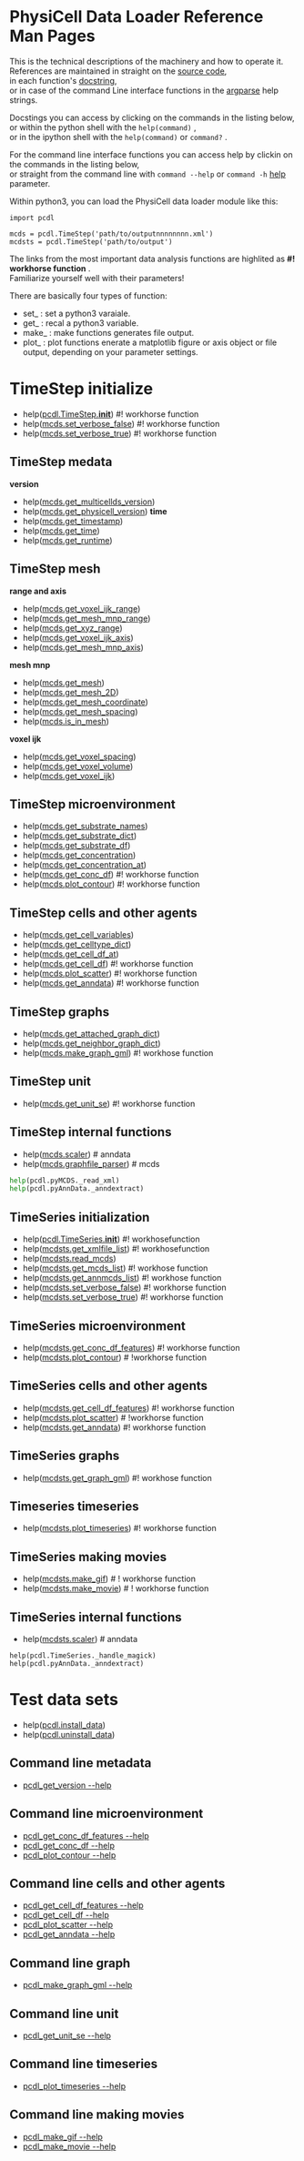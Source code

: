 # PhysiCell Data Loader Reference Man Pages

This is the technical descriptions of the machinery and how to operate it.\
References are maintained in straight on the [source code](https://github.com/elmbeech/physicelldataloader/tree/master/pcdl), \
in each function's [docstring](https://en.wikipedia.org/wiki/Docstring), \
or in case of the command Line interface functions in the [argparse](https://docs.python.org/3/library/argparse.html) help strings.

Docstings you can access by clicking on the commands in the listing below, \
or within the python shell with the `help(command)` , \
or in the ipython shell with the `help(command)` or `command?` .

For the command line interface functions you can access help by clickin on the commands in the listing below, \
or straight from the command line with `command --help` or `command -h` [help](https://en.wikipedia.org/wiki/Help!) parameter.


Within python3, you can load the PhysiCell data loader module like this:
```python3
import pcdl

mcds = pcdl.TimeStep('path/to/outputnnnnnnnn.xml')
mcdsts = pcdl.TimeStep('path/to/output')
```

The links from the most important data analysis functions are highlited as **#! workhorse function** . \
Familiarize yourself well with their parameters!

There are basically four types of function:
+ set_ : set a python3 varaiale.
+ get_ : recal a python3 variable.
+ make_ : make functions generates file output.
+ plot_ : plot functions enerate a matplotlib figure or axis object or file output, depending on your parameter settings.


# TimeStep initialize
+ help([pcdl.TimeStep.__init__](https://github.com/elmbeech/physicelldataloader/tree/master/man/docstring/mcds.__init__.md))  #! workhorse function
+ help([mcds.set_verbose_false](https://github.com/elmbeech/physicelldataloader/tree/master/man/docstring/mcds.set_verbose_false.md)) #! workhorse function
+ help([mcds.set_verbose_true](https://github.com/elmbeech/physicelldataloader/tree/master/man/docstring/mcds.set_verbose_true.md)) #! workhorse function


## TimeStep medata
**version**
+ help([mcds.get_multicellds_version](https://github.com/elmbeech/physicelldataloader/tree/master/man/docstring/mcds.get_multicellds_version.md))
+ help([mcds.get_physicell_version](https://github.com/elmbeech/physicelldataloader/tree/master/man/docstring/mcds.get_physicell_version.md))
**time**
+ help([mcds.get_timestamp](https://github.com/elmbeech/physicelldataloader/tree/master/man/docstring/mcds.get_timestamp.md))
+ help([mcds.get_time](https://github.com/elmbeech/physicelldataloader/tree/master/man/docstring/mcds.get_time.md))
+ help([mcds.get_runtime](https://github.com/elmbeech/physicelldataloader/tree/master/man/docstring/mcds.get_runtime.md))


## TimeStep mesh

**range and axis**
+ help([mcds.get_voxel_ijk_range](https://github.com/elmbeech/physicelldataloader/tree/master/man/docstring/mcds.get_voxel_ijk_range.md))
+ help([mcds.get_mesh_mnp_range](https://github.com/elmbeech/physicelldataloader/tree/master/man/docstring/mcds.get_mesh_spacing.md))
+ help([mcds.get_xyz_range](https://github.com/elmbeech/physicelldataloader/tree/master/man/docstring/mcds.get_xyz_range.md))
+ help([mcds.get_voxel_ijk_axis](https://github.com/elmbeech/physicelldataloader/tree/master/man/docstring/mcds.get_voxel_ijk_axis.md))
+ help([mcds.get_mesh_mnp_axis](https://github.com/elmbeech/physicelldataloader/tree/master/man/docstring/mcds.get_mesh_mnp_axis.md))

**mesh mnp**
+ help([mcds.get_mesh](https://github.com/elmbeech/physicelldataloader/tree/master/man/docstring/mcds.get_mesh.md))
+ help([mcds.get_mesh_2D](https://github.com/elmbeech/physicelldataloader/tree/master/man/docstring/mcds.get_mesh_2D.md))
+ help([mcds.get_mesh_coordinate](https://github.com/elmbeech/physicelldataloader/tree/master/man/docstring/mcds.get_mesh_coordinate.md))
+ help([mcds.get_mesh_spacing](https://github.com/elmbeech/physicelldataloader/tree/master/man/docstring/mcds.get_mesh_spacing.md))
+ help([mcds.is_in_mesh](https://github.com/elmbeech/physicelldataloader/tree/master/man/docstring/mcds.is_in_mesh.md))

**voxel ijk**
+ help([mcds.get_voxel_spacing](https://github.com/elmbeech/physicelldataloader/tree/master/man/docstring/mcds.get_voxel_spacing.md))
+ help([mcds.get_voxel_volume](https://github.com/elmbeech/physicelldataloader/tree/master/man/docstring/mcds.get_voxel_volume.md))
+ help([mcds.get_voxel_ijk](https://github.com/elmbeech/physicelldataloader/tree/master/man/docstring/mcds.get_voxel_ijk.md))


## TimeStep microenvironment
+ help([mcds.get_substrate_names](https://github.com/elmbeech/physicelldataloader/tree/master/man/docstring/mcds.get_substrate_names.md))
+ help([mcds.get_substrate_dict](https://github.com/elmbeech/physicelldataloader/tree/master/man/docstring/mcds.get_substrate_dict.md))
+ help([mcds.get_substrate_df](https://github.com/elmbeech/physicelldataloader/tree/master/man/docstring/mcds.get_substrate_df.md))
+ help([mcds.get_concentration](https://github.com/elmbeech/physicelldataloader/tree/master/man/docstring/mcds.get_concentration.md))
+ help([mcds.get_concentration_at](https://github.com/elmbeech/physicelldataloader/tree/master/man/docstring/mcds.get_concentration_at.md))
+ help([mcds.get_conc_df](https://github.com/elmbeech/physicelldataloader/tree/master/man/docstring/mcds.get_conc_df.md))  #! workhorse function
+ help([mcds.plot_contour](https://github.com/elmbeech/physicelldataloader/tree/master/man/docstring/mcds.plot_contour.md))  #! workhorse function


## TimeStep cells and other agents
+ help([mcds.get_cell_variables](https://github.com/elmbeech/physicelldataloader/tree/master/man/docstring/mcds.get_cell_variables.md))
+ help([mcds.get_celltype_dict](https://github.com/elmbeech/physicelldataloader/tree/master/man/docstring/mcds.get_celltype_dict.md))
+ help([mcds.get_cell_df_at](https://github.com/elmbeech/physicelldataloader/tree/master/man/docstring/mcds.get_cell_df_at.md))
+ help([mcds.get_cell_df](https://github.com/elmbeech/physicelldataloader/tree/master/man/docstring/mcds.get_cell_df.md))  #! workhorse function
+ help([mcds.plot_scatter](https://github.com/elmbeech/physicelldataloader/tree/master/man/docstring/mcds.plot_scatter.md))  #! workhorse function
+ help([mcds.get_anndata](https://github.com/elmbeech/physicelldataloader/tree/master/man/docstring/mcds.get_anndata.md))  #! workhorse function


## TimeStep graphs
+ help([mcds.get_attached_graph_dict](https://github.com/elmbeech/physicelldataloader/tree/master/man/docstring/mcds.get_attached_graph_dict.md))
+ help([mcds.get_neighbor_graph_dict](https://github.com/elmbeech/physicelldataloader/tree/master/man/docstring/mcds.get_neighbor_graph_dict.md))
+ help([mcds.make_graph_gml](https://github.com/elmbeech/physicelldataloader/tree/master/man/docstring/mcds.make_graph_gml.md))  #! workhose function


## TimeStep unit
+ help([mcds.get_unit_se](https://github.com/elmbeech/physicelldataloader/tree/master/man/docstring/mcds.get_unit_se.md))  #! workhorse function


## TimeStep internal functions
+ help([mcds.scaler](https://github.com/elmbeech/physicelldataloader/tree/master/man/docstring/pcdl.scaler.md))  # anndata
+ help([mcds.graphfile_parser](https://github.com/elmbeech/physicelldataloader/tree/master/man/docstring/pcdl.graphfile_parser.md))  # mcds
```python
help(pcdl.pyMCDS._read_xml)
help(pcdl.pyAnnData._anndextract)
```

## TimeSeries initialization
+ help([pcdl.TimeSeries.__init__](https://github.com/elmbeech/physicelldataloader/tree/master/man/docstring/mcdsts.__init__.md)) #! workhosefunction
+ help([mcdsts.get_xmlfile_list](https://github.com/elmbeech/physicelldataloader/tree/master/man/docstring/mcdsts.get_xmlfile_list.md))  #! workhosefunction
+ help([mcdsts.read_mcds](https://github.com/elmbeech/physicelldataloader/tree/master/man/docstring/mcdsts.read_mcds.md))
+ help([mcdsts.get_mcds_list](https://github.com/elmbeech/physicelldataloader/tree/master/man/docstring/mcdsts.get_mcds_list.md))  #! workhose function
+ help([mcdsts.get_annmcds_list](https://github.com/elmbeech/physicelldataloader/tree/master/man/docstring/mcdsts.get_annmcds_list.md))  #! workhose function
+ help([mcdsts.set_verbose_false](https://github.com/elmbeech/physicelldataloader/tree/master/man/docstring/mcdsts.set_verbose_false.md)) #! workhorse function
+ help([mcdsts.set_verbose_true](https://github.com/elmbeech/physicelldataloader/tree/master/man/docstring/mcdsts.set_verbose_true.md)) #! workhorse function


## TimeSeries microenvironment
+ help([mcdsts.get_conc_df_features](https://github.com/elmbeech/physicelldataloader/tree/master/man/docstring/mcdsts.get_conc_df_features.md))  #! workhorse function
+ help([mcdsts.plot_contour](https://github.com/elmbeech/physicelldataloader/tree/master/man/docstring/mcds.plot_contour.md))  # !workhorse function


## TimeSeries cells and other agents
+ help([mcdsts.get_cell_df_features](https://github.com/elmbeech/physicelldataloader/tree/master/man/docstring/mcdsts.get_cell_df.md))  #! workhorse function
+ help([mcdsts.plot_scatter](https://github.com/elmbeech/physicelldataloader/tree/master/man/docstring/mcdsts.plot_scatter.md))  # !workhorse function
+ help([mcdsts.get_anndata](https://github.com/elmbeech/physicelldataloader/tree/master/man/docstring/mcdsts.get_anndata.md))  #! workhorse function


## TimeSeries graphs
+ help([mcdsts.get_graph_gml](https://github.com/elmbeech/physicelldataloader/tree/master/man/docstring/mcds.make_graph_gml.md))  #! workhose function


## Timeseries timeseries
+ help([mcdsts.plot_timeseries](https://github.com/elmbeech/physicelldataloader/tree/master/man/docstring/mcdsts.plot_timeseries.md))  #! workhorse function


## TimeSeries making movies
+ help([mcdsts.make_gif](https://github.com/elmbeech/physicelldataloader/tree/master/man/docstring/pcdl.make_gif.md))  # ! workhorse function
+ help([mcdsts.make_movie](https://github.com/elmbeech/physicelldataloader/tree/master/man/docstring/pcdl.make_movie.md))  # ! workhorse function


## TimeSeries internal functions
+ help([mcdsts.scaler](https://github.com/elmbeech/physicelldataloader/tree/master/man/docstring/pcdl.scaler.md))  # anndata
```
help(pcdl.TimeSeries._handle_magick)
help(pcdl.pyAnnData._anndextract)
```

# Test data sets
+ help([pcdl.install_data](https://github.com/elmbeech/physicelldataloader/tree/master/man/docstring/pcdl.install_data.md))
+ help([pcdl.uninstall_data](https://github.com/elmbeech/physicelldataloader/tree/master/man/docstring/pcdl.uninstall_data.md))


## Command line metadata
+ [pcdl_get_version --help](https://github.com/elmbeech/physicelldataloader/tree/master/man/docstring/pcdl_get_version.md)

## Command line microenvironment
+ [pcdl_get_conc_df_features --help](https://github.com/elmbeech/physicelldataloader/tree/master/man/docstring/pcdl_get_conc_df_features.md)
+ [pcdl_get_conc_df --help](https://github.com/elmbeech/physicelldataloader/tree/master/man/docstring/pcdl_get_conc_df.md)
+ [pcdl_plot_contour --help](https://github.com/elmbeech/physicelldataloader/tree/master/man/docstring/pcdl_plot_contour.md)

## Command line cells and other agents
+ [pcdl_get_cell_df_features --help](https://github.com/elmbeech/physicelldataloader/tree/master/man/docstring/pcdl_get_cell_df_features.md)
+ [pcdl_get_cell_df --help](https://github.com/elmbeech/physicelldataloader/tree/master/man/docstring/pcdl_get_cell_df.md)
+ [pcdl_plot_scatter --help](https://github.com/elmbeech/physicelldataloader/tree/master/man/docstring/pcdl_plot_scatter.md)
+ [pcdl_get_anndata --help](https://github.com/elmbeech/physicelldataloader/tree/master/man/docstring/pcdl_get_anndata.md)

## Command line graph
+ [pcdl_make_graph_gml --help](https://github.com/elmbeech/physicelldataloader/tree/master/man/docstring/pcdl_make_graph_gml.md)

## Command line unit
+ [pcdl_get_unit_se --help](https://github.com/elmbeech/physicelldataloader/tree/master/man/docstring/pcdl_get_unit_se.md)

## Command line timeseries
+ [pcdl_plot_timeseries --help](https://github.com/elmbeech/physicelldataloader/tree/master/man/docstring/pcdl_plot_timeseries.md)

## Command line making movies
+ [pcdl_make_gif --help](https://github.com/elmbeech/physicelldataloader/tree/master/man/docstring/pcdl_make_gif.md)
+ [pcdl_make_movie --help](https://github.com/elmbeech/physicelldataloader/tree/master/man/docstring/pcdl_make_movie.md)

